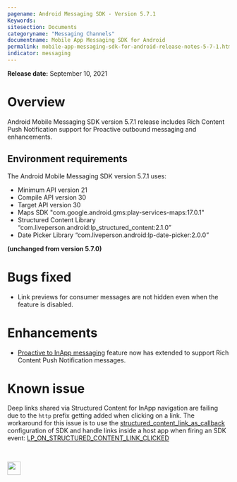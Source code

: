 ```yaml
---
pagename: Android Messaging SDK - Version 5.7.1
Keywords:
sitesection: Documents
categoryname: "Messaging Channels"
documentname: Mobile App Messaging SDK for Android
permalink: mobile-app-messaging-sdk-for-android-release-notes-5-7-1.html
indicator: messaging
---
```


**Release date:** September 10, 2021

# Overview

Android Mobile Messaging SDK version 5.7.1 release includes Rich Content Push Notification support for Proactive outbound messaging and enhancements.

## Environment requirements

The Android Mobile Messaging SDK version 5.7.1 uses:

- Minimum API version 21
- Compile API version 30
- Target API version 30
- Maps SDK "com.google.android.gms:play-services-maps:17.0.1"
- Structured Content Library “com.liveperson.android:lp_structured_content:2.1.0”
- Date Picker Library “com.liveperson.android:lp-date-picker:2.0.0”

**(unchanged from version 5.7.0)**

# Bugs fixed

- Link previews for consumer messages are not hidden even when the feature is disabled.

# Enhancements

- [Proactive to InApp messaging](mobile-app-messaging-sdk-for-android-advanced-features-proactive-and-ivr-deflection-to-app-messaging.html) feature now has extended to support Rich Content Push Notification messages.

# Known issue

Deep links shared via Structured Content for InApp navigation are failing due to the `http` prefix getting added when clicking on a link. The workaround for this issue is to use the [structured_content_link_as_callback](mobile-app-messaging-sdk-for-android-sdk-attributes-5-0-and-above.html#structured-content) configuration of SDK and handle links inside a host app when firing an SDK event:  [LP_ON_STRUCTURED_CONTENT_LINK_CLICKED](mobile-app-messaging-sdk-for-android-sdk-apis-callbacks-index.html#structured-content-link-clicked)

<br>
<p style="text-align: left">
<a href="mobile-app-messaging-sdk-for-android-all-release-notes.html" center><img src="/img/back-to-all-release-notes.png" style="height: 30px; width: auto;"></a></p>
